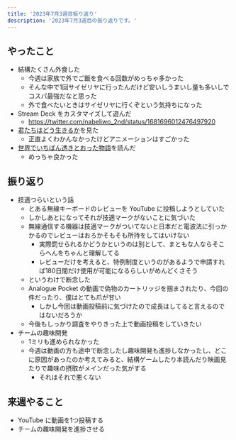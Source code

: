 ```yaml
---
title: '2023年7月3週目振り返り'
description: '2023年7月3週目の振り返りです。'
---
```


## やったこと

- 結構たくさん外食した
  - 今週は家族で外でご飯を食べる回数がめっちゃ多かった
  - そんな中で1回サイゼリヤに行ったんだけど安いしうまいし量も多いしでコスパ最強だなと思った
  - 外で食べたいときはサイゼリヤに行くぞという気持ちになった
- Stream Deck をカスタマイズして遊んだ
  - https://twitter.com/nabeliwo_2nd/status/1681696012476497920
- [君たちはどう生きるか](https://eiga.com/movie/98573/)を見た
  - 正直よくわかんなかったけどアニメーションはすごかった
- [世界でいちばん透きとおった物語](https://www.shinchosha.co.jp/book/180262/)を読んだ
  - めっちゃ良かった

## 振り返り

- 技適つらいという話
  - とある無線キーボードのレビューを YouTube に投稿しようとしていた
  - しかしあとになってそれが技適マークがないことに気づいた
  - 無線通信する機器は技適マークがついてないと日本だと電波法に引っかかるのでレビューはおろかそもそも所持をしてはいけない
    - 実際罰せられるかどうかというのは別として、まともな人ならそこらへんをちゃんと理解してる
    - レビューだけを考えると、特例制度というのがあるようで申請すれば180日間だけ使用が可能になるらしいがめんどくさそう
  - というわけで断念した
  - Analogue Pocket の動画で偽物のカートリッジを掴まされたり、今回の件だったり、僕はとても爪が甘い
    - しかし今回は動画投稿前に気づけたので成長はしてると言えるのではないだろうか
  - 今後もしっかり調査をやりきった上で動画投稿をしていきたい
- チームの趣味開発
  - 1ミリも進められなかった
  - 今週は動画の方も途中で断念したし趣味開発も進捗しなかったし、どこに原因があったのか考えてみると、結構ゲームしたり本読んだり映画見たりで趣味の摂取がメインだった気がする
    - それはそれで悪くない

## 来週やること

- YouTube に動画を1つ投稿する
- チームの趣味開発を進捗させる
